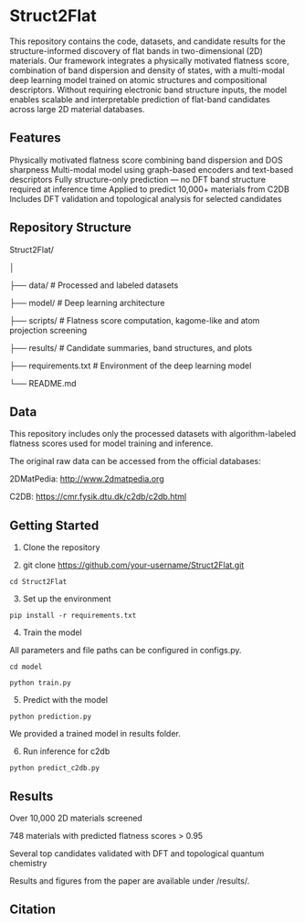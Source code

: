 # Struct2Flat

This repository contains the code, datasets, and candidate results for the structure-informed discovery of flat bands in two-dimensional (2D) materials. Our framework integrates a physically motivated flatness score, combination of band dispersion and density of states, with a multi-modal deep learning model trained on atomic structures and compositional descriptors. Without requiring electronic band structure inputs, the model enables scalable and interpretable prediction of flat-band candidates across large 2D material databases.

## Features
Physically motivated flatness score combining band dispersion and DOS sharpness
Multi-modal model using graph-based encoders and text-based descriptors
Fully structure-only prediction — no DFT band structure required at inference time
Applied to predict 10,000+ materials from C2DB
Includes DFT validation and topological analysis for selected candidates


## Repository Structure

Struct2Flat/

│

├── data/                # Processed and labeled datasets

├── model/               # Deep learning architecture

├── scripts/             # Flatness score computation, kagome-like and atom projection screening

├── results/             # Candidate summaries, band structures, and plots

├── requirements.txt     # Environment of the deep learning model   

└── README.md

## Data

This repository includes only the processed datasets with algorithm-labeled flatness scores used for model training and inference.

The original raw data can be accessed from the official databases:

2DMatPedia: http://www.2dmatpedia.org

C2DB: https://cmr.fysik.dtu.dk/c2db/c2db.html

## Getting Started

1. Clone the repository

2. git clone https://github.com/your-username/Struct2Flat.git

```cd Struct2Flat```

3. Set up the environment
   
```pip install -r requirements.txt```

4. Train the model

All parameters and file paths can be configured in configs.py.

```cd model```

```python train.py```

5. Predict with the model

```python prediction.py```

We provided a trained model in results folder.

6. Run inference for c2db

```python predict_c2db.py```

## Results

Over 10,000 2D materials screened

748 materials with predicted flatness scores > 0.95

Several top candidates validated with DFT and topological quantum chemistry

Results and figures from the paper are available under /results/.

## Citation
